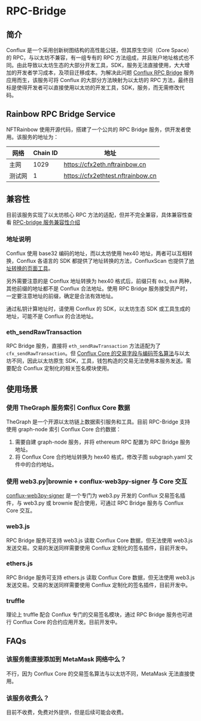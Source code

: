 RPC-Bridge
=============

## 简介

Conflux 是一个采用创新树图结构的高性能公链，但其原生空间（Core Space）的 RPC，与以太坊不兼容，有一组专有的 RPC 方法组成，并且账户地址格式也不同。由此导致以太坊生态的大部分开发工具，SDK，服务无法直接使用，大大增加的开发者学习成本，及项目迁移成本。为解决此问题 [Conflux RPC Bridge](https://github.com/conflux-fans/rpc-bridge) 服务应用而生，该服务可将 Conflux 的大部分方法映射为以太坊的 RPC 方法，最终目标是使得开发者可以直接使用以太坊的开发工具，SDK，服务，而无需修改代码。

## Rainbow RPC Bridge Service

NFTRainbow 使用开源代码，搭建了一个公共的 RPC Bridge 服务，供开发者使用。该服务的地址为：

| 网络 | Chain ID | 地址  |
|---|---|---|
| 主网  | 1029  | https://cfx2eth.nftrainbow.cn  |
|  测试网 | 1 |  https://cfx2ethtest.nftrainbow.cn |

## 兼容性

目前该服务实现了以太坊核心 RPC 方法的适配，但并不完全兼容，具体兼容性查看 [RPC-bridge 服务兼容性介绍](https://github.com/conflux-fans/rpc-bridge#methods)

### 地址说明

Conflux 使用 base32 编码的地址，而以太坊使用 hex40 地址，两者可以互相转换，Conflux 各语言的 SDK 都提供了地址转换的方法，ConfluxScan 也提供了[地址转换的页面工具](https://confluxscan.net/address-converter)。

另外需要注意的是 Conflux 地址转换为 hex40 格式后，前缀只有 `0x1`, `0x8` 两种，其他前缀的地址都不是 Conflux 合法地址。使用 RPC Bridge 服务接受资产时，一定要注意地址的前缀，确定是合法有效地址。

通过私钥计算地址时，请使用 Conflux 的 SDK，以太坊生态 SDK 或工具生成的地址，可能不是 Conflux 的合法地址。

### eth_sendRawTransaction

RPC Bridge 服务，直接将 `eth_sendRawTransaction` 方法适配为了 `cfx_sendRawTransaction`。但 [Conflux Core 的交易字段与编码签名算法](https://developer.confluxnetwork.org/sending-tx/en/transaction_explain)与以太坊不同，因此以太坊原生 SDK，工具，钱包构造的交易无法使用本服务发送。需要配合 Conflux 定制化的相关签名模块使用。

## 使用场景

### 使用 TheGraph 服务索引 Conflux Core 数据

TheGraph 是一个开源以太坊链上数据索引服务和工具。目前 RPC-Bridge 支持 使用 graph-node 索引 Conflux Core 合约数据：

1. 需要自建 graph-node 服务，并将 ethereum RPC 配置为 RPC Bridge 服务地址。
2. 将 Conflux Core 合约地址转换为 hex40 格式，修改子图 subgraph.yaml 文件中的合约地址。

### 使用 web3.py|brownie + conflux-web3py-signer 与 Core 交互

[conflux-web3py-signer](https://github.com/conflux-fans/conflux-web3py-signer) 是一个专门为 web3.py 开发的 Conflux 交易签名插件，与 web3.py 或 brownie 配合使用，可通过 RPC Bridge 服务与 Conflux Core 交互。

### web3.js

RPC Bridge 服务可支持 web3.js 读取 Conflux Core 数据，但无法使用 web3.js 发送交易。交易的发送同样需要使用 Conflux 定制化的签名插件，目前开发中。

### ethers.js

RPC Bridge 服务可支持 ethers.js 读取 Conflux Core 数据，但无法使用 web3.js 发送交易。交易的发送同样需要使用 Conflux 定制化的签名插件，目前开发中。

### truffle

理论上 truffle 配合 Conflux 专门的交易签名模块，通过 RPC Bridge 服务也可进行 Conflux Core 的合约应用开发。目前开发中。

## FAQs

### 该服务能直接添加到 MetaMask 网络中么？

不行，因为 Conflux Core 的交易签名算法与以太坊不同，MetaMask 无法直接使用。

### 该服务收费么？

目前不收费，免费对外提供，但是后续可能会收费。
